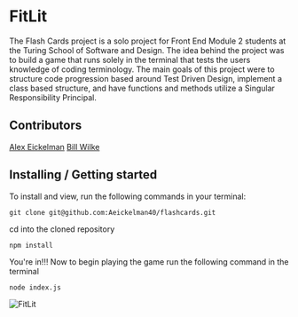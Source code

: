 # FitLit

The Flash Cards project is a solo project for Front End Module 2 students at the Turing School of Software and Design. The idea behind the project was to build a game that runs solely in the terminal that tests the users knowledge of coding terminology. The main goals of this project were to structure code progression based around Test Driven Design, implement a class based structure, and have functions and methods utilize a Singular Responsibility Principal. 

## Contributors

[Alex Eickelman](https://github.com/Aeickelman40)
[Bill Wilke](https://github.com/BillWilke42)

## Installing / Getting started

To install and view, run the following commands in your terminal:
```
git clone git@github.com:Aeickelman40/flashcards.git
```
cd into the cloned repository
```
npm install
```
You're in!!! Now to begin playing the game run the following command in the terminal
```
node index.js
```



![FitLit](https://user-images.githubusercontent.com/57731927/82506769-eb930a00-9abd-11ea-93eb-d35ed151ed82.gif)

